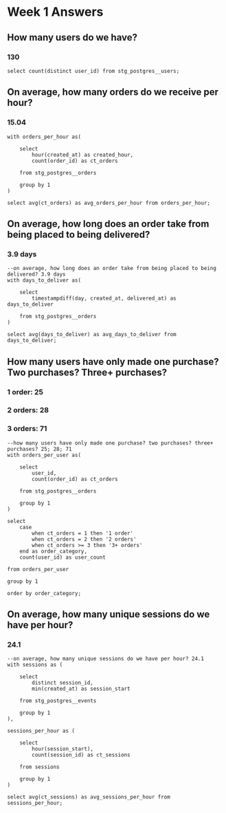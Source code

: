 # Week 1 Answers

## How many users do we have?
### 130
```
select count(distinct user_id) from stg_postgres__users;
```

## On average, how many orders do we receive per hour?
### 15.04
```
with orders_per_hour as(

    select 
        hour(created_at) as created_hour, 
        count(order_id) as ct_orders
        
    from stg_postgres__orders 
    
    group by 1
)

select avg(ct_orders) as avg_orders_per_hour from orders_per_hour;
```

## On average, how long does an order take from being placed to being delivered?
### 3.9 days
```
--on average, how long does an order take from being placed to being delivered? 3.9 days
with days_to_deliver as(

    select
        timestampdiff(day, created_at, delivered_at) as days_to_deliver

    from stg_postgres__orders
)

select avg(days_to_deliver) as avg_days_to_deliver from days_to_deliver;
```

## How many users have only made one purchase? Two purchases? Three+ purchases?
### 1 order: 25
### 2 orders: 28
### 3 orders: 71
```
--how many users have only made one purchase? two purchases? three+ purchases? 25; 28; 71
with orders_per_user as(

    select
        user_id,
        count(order_id) as ct_orders

    from stg_postgres__orders

    group by 1
)

select 
    case 
        when ct_orders = 1 then '1 order'
        when ct_orders = 2 then '2 orders'
        when ct_orders >= 3 then '3+ orders'
    end as order_category,
    count(user_id) as user_count

from orders_per_user

group by 1

order by order_category;
```

## On average, how many unique sessions do we have per hour?
### 24.1
```
--on average, how many unique sessions do we have per hour? 24.1
with sessions as (

    select
        distinct session_id,
        min(created_at) as session_start

    from stg_postgres__events

    group by 1
),

sessions_per_hour as (

    select
        hour(session_start),
        count(session_id) as ct_sessions

    from sessions

    group by 1
)

select avg(ct_sessions) as avg_sessions_per_hour from sessions_per_hour;
```
